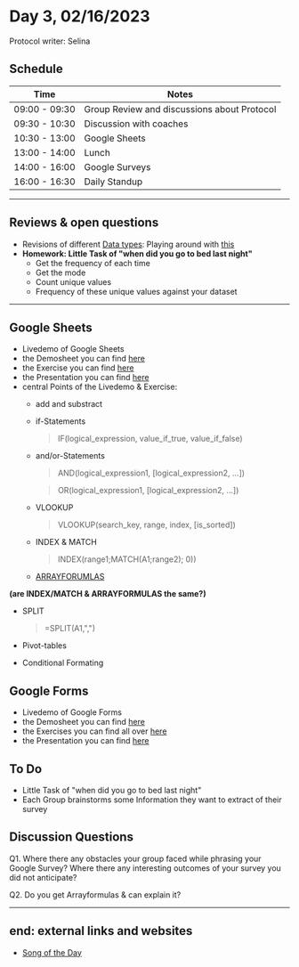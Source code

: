 # Day 3, 02/16/2023
Protocol writer: Selina

## __Schedule__ 
|Time|Notes|
|---|---|
|09:00 - 09:30|Group Review and discussions about Protocol|
|09:30 - 10:30|Discussion with coaches|
|10:30 - 13:00|Google Sheets| 
|13:00 - 14:00|Lunch|   
|14:00 - 16:00|Google Surveys| 
|16:00 - 16:30|Daily Standup|

---

## Reviews & open questions
* Revisions of different [Data types](https://github.com/S3lina3/protokoll/blob/main/protocoll_23/Bildschirm%C2%ADfoto%202023-02-16%20um%2017.19.34.png): Playing around with [this](https://docs.google.com/spreadsheets/d/13CJrQfQgLxOfNU80lUe5f8MSgnpLNNABQ18e3geT8Rk/edit#gid=435887093)
* **Homework: Little Task of "when did you go to bed last night"** 
    - Get the frequency of each time 
    - Get the mode
    - Count unique values
    - Frequency of these unique values against your dataset


---

## Google Sheets
* Livedemo of Google Sheets
* the Demosheet you can find [here](https://docs.google.com/spreadsheets/d/1kfnd1jlo0YmW8mVQPklunWny4QKNpmzn/edit#gid=334765052) 
* the Exercise you can find [here](https://docs.google.com/document/d/1zsOzKMLWnmm6t4gVf-SEADPTwmfkmBYQ6dI7Xfk5e2M/edit)
* the Presentation you can find [here](https://drive.google.com/drive/folders/1LhGGDjBChaDBS8rpO8QJULDWNlw5ICk-)
* central Points of the Livedemo & Exercise: 
  - add and substract
  - if-Statements 
    > IF(logical_expression, value_if_true, value_if_false)
  
  - and/or-Statements
    > AND(logical_expression1, [logical_expression2, ...])
    
    > OR(logical_expression1, [logical_expression2, ...])
  
  - VLOOKUP
    > VLOOKUP(search_key, range, index, [is_sorted])
  
  - INDEX & MATCH   
    > INDEX(range1;MATCH(A1;range2); 0))
    
  - [ARRAYFORUMLAS](https://coefficient.io/how-to-use-the-arrayformula-function-in-google-sheets#:~:text=ArrayFormula%20with%20IF%20function,IF%20formula%20as%20an%20ArrayFormula.&text=And%20you%20use%20an%20IF,A%20is%20more%20than%20%242%2C000.&text=You%20copy%20the%20formula%20down%20to%20run%20the%20test%20for%20each%20row.)

**(are INDEX/MATCH & ARRAYFORMULAS the same?)**
   
  - SPLIT
    > =SPLIT(A1,",")

  - Pivot-tables
  - Conditional Formating 


## Google Forms
* Livedemo of Google Forms 
* the Demosheet you can find [here](https://docs.google.com/forms/d/1mxbhNE062eNR4U8wy13yjzU70xDHXPN_4AY-mQtpOKQ/edit) 
* the Exercises you can find all over [here](https://drive.google.com/drive/folders/1LhGGDjBChaDBS8rpO8QJULDWNlw5ICk-)
* the Presentation you can find [here](https://drive.google.com/drive/folders/19SD99mFGNUAkrdbH65yjjp-PKpIZ3gb2)

## To Do 
* Little Task of "when did you go to bed last night"
* Each Group brainstorms some Information they want to extract of their survey 
  
## __Discussion Questions__

Q1. Where there any obstacles your group faced while phrasing your Google Survey? Where there any interesting outcomes of your survey you did not anticipate? 

Q2. Do you get Arrayformulas & can explain it? 

---

## __end: external links and websites__ 
* [Song of the Day](https://www.youtube.com/watch?v=HYsz1hP0BFo)
